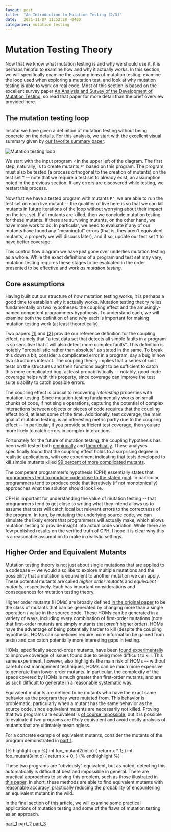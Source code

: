 ```yaml
---
layout: post
title:  "An Introduction to Mutation Testing [2/3]"
date:   2021-11-07 11:52:28 -0400
categories: mutation testing
---
```


# Mutation Testing Theory

Now that we know what mutation testing is and why we should use it, it is perhaps helpful to examine how and why it actually works.  In this section, we will specifically examine the assumptions of mutation testing, examine the loop used when exploring a mutation test, and look at why mutation testing is able to work on real code.  Most of this section is based on the excellent survey paper [An Analysis and Survey of the Development of Mutation Testing](https://ieeexplore.ieee.org/document/5487526), so read that paper for more detail than the brief overview provided here.

## The mutation testing loop

 Insofar we have given a definition of mutation testing without being concrete on the details.  For this analysis, we start with the excellent visual summary given by [our favorite summary paper](https://ieeexplore.ieee.org/document/5487526):

![Mutation testing loop](/~dgeisler/assets/mutation_loop.png)

We start with the input program `P` in the upper left of the diagram.  The first step, naturally, is to create mutants `P'` based on this program.  The program must also be tested (a process orthogonal to the creation of mutants) on the test set `T` -- note that we require a test set to already exist, an assumption noted in the previous section.  If any errors are discovered while testing, we restart this process.

Now that we have a tested program with mutants `P'`, we are able to run the test set on each live mutant -- the qualifier of live here is so that we can kill mutants in future iterations of the loop without worrying about their impact on the test set.  If all mutants are killed, then we conclude mutation testing for these mutants.  If there are surviving mutants, on the other hand, we have more work to do.  In particular, we need to evaluate if any of our mutants have found any "meaningful" errors (that is, they aren't equivalent mutants, a property we will discuss later), and if so, update our test set `T` to have better coverage.

This control flow diagram we have just gone over underlies mutation testing as a whole.  While the exact definitions of a program and test set may vary, mutation testing requires these stages to be evaluated in the order presented to be effective and work _as mutation testing_.

## Core assumptions

Having built out our structure of _how_ mutation testing works, it is perhaps a good time to establish _why_ it actually works. Mutation testing theory relies fundamentally on two hypotheses: the coupling effect and the amusingly-named competent programmers hypothesis.  To understand each, we will examine both the definition of and _why_ each is important for making mutation testing work (at least theoretically).

Two papers [[1]](https://dl.acm.org/doi/10.1145/75309.75324) and [[2]](https://dl.acm.org/doi/10.1145/125489.125473) provide our reference definition for the coupling effect, namely that "a test data set that detects all simple faults in a program is so
sensitive that it will also detect more complex faults".  This definition is notably "probabilistic rather than absolute" as stated in the same.  To break this down a bit, consider a complicated error in a program, say a bug in how two structures interact.  The coupling theory implies that a series of unit tests on the structures and their functions ought to be sufficient to catch this more complicated bug, at least probabilistically -- notably, good code coverage helps with this property, since coverage can improve the test suite's ability to catch possible errors.

The coupling effect is crucial to recovering _interesting_ properties with mutation testing.  Since mutation testing fundamentally works on small chunks of code, if not single operations, capturing the potential of complex interactions between objects or pieces of code requires that the coupling effect hold, at least some of the time.  Additionally, test coverage, the main goal of mutation testing, is an interesting metric partly due to the coupling effect -- in particular, if you provide sufficient test coverage, then you are more likely to catch errors in complex interactions.

Fortunately for the future of mutation testing, the coupling hypothesis has been well-tested both [empirically](https://dl.acm.org/doi/10.1145/125489.125473) and [theoretically](https://www.sciencedirect.com/science/article/pii/S0167642303000224).  These analyses specifically found that the coupling effect holds to a surprising degree in realistic applications, with one experiment indicating that tests developed to kill simple mutants killed [99 percent of more complicated mutants](https://ieeexplore.ieee.org/document/5487526).

The competent programmer's hypothesis (CPH) essentially states that [programmers tend to produce code close to the stated goal](https://ieeexplore.ieee.org/document/1646911).  In particular, programmers tend to produce code that iteratively (if not monotonically) approaches what the solution should look like.

CPH is important for understanding the value of mutation testing -- that programmers tend to get close to writing what they intend allows us to assume that tests will catch local but relevant errors to the correctness of the program.  In turn, by mutating the underlying source code, we can simulate the likely errors that programmers will actually make, which allows mutation testing to provide insight into actual code variation.  While there are few published results on the verified truth of CPH, I hope it is clear why this is a reasonable assumption to make in realistic settings.

## Higher Order and Equivalent Mutants

Mutation testing theory is not just about single mutations that are applied to a codebase -- we would also like to explore multiple mutations and the possibility that a mutation is equivalent to another mutation we can apply.  These potential mutants are called _higher order mutants_ and _equivalent mutants_, respectively.  Each has important considerations and consequences for mutation testing theory.

Higher order mutants (HOMs) are broadly defined [in the original paper](https://ieeexplore.ieee.org/document/4637557) to be the class of mutants that can be generated by changing more than a single operation / value in the source code.  These HOMs can be generated in a variety of ways, including every combination of first-order mutations (note that first-order mutants are simply mutants that _aren't_ higher order).  HOMs have the advantage of being potentially harder to kill (despite the coupling hypothesis, HOMs can sometimes require more information be gained from tests) and can catch potentially more interesting gaps in testing.

HOMs, specifically second-order mutants, have been [found experimentally](https://dl.acm.org/doi/10.5555/1552138.1552140) to improve coverage of issues found due to being more difficult to kill.  This same experiment, however, also highlights the main risk of HOMs -- without careful cost management techniques, HOMs can be much more expensive to generate than lower-order mutants.  In particular, the complexity of the space covered by HOMs is much greater than first-order mutants, and are as such difficult to generate in a reasonable systematic way.

Equivalent mutants are defined to be mutants who have the exact same behavior as the program they were mutated from.  This behavior is problematic, particularly when a mutant has the same behavior as the source code, since equivalent mutants are necessarily not killed.  Proving that two programs are equivalent is [of course impossible](https://link.springer.com/article/10.1007/BF00625279), but it is possible to evaluate if two programs are _likely_ equivalent and avoid costly analysis of mutants that are ultimately meaningless.

For a concrete example of equivalent mutants, consider the mutants of the program demonstrated in [part 1](http://127.0.0.1:4000/~dgeisler/mutation/testing/2021/11/01/mutation-testing1.html):

{% highlight cpp %}
int foo_mutant2(int x) {
  return x * 1;
}
int foo_mutant3(int x) {
  return x + 0;
}
{% endhighlight %}

These two programs are "obviously" equivalent, but as noted, detecting this automatically is difficult at best and impossible in general.  There are practical approaches to solving this problem, such as those illustrated in [this paper](https://link.springer.com/chapter/10.1007/978-3-540-24855-2_155).  In short, these methods are able to find equivalent mutants with reasonable accuracy, practically reducing the probability of encountering an equivalent mutant in the wild.

In the final section of this article, we will examine some practical applications of mutation testing and some of the flaws of mutation testing as an approach.

[part_1](http://127.0.0.1:4000/~dgeisler/mutation/testing/2021/11/01/mutation-testing1.html) part_2 [part_3](http://127.0.0.1:4000/~dgeisler/mutation/testing/2021/11/08/mutation-testing3.html)
